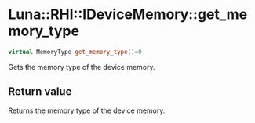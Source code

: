 # Luna::RHI::IDeviceMemory::get_memory_type

```c++
virtual MemoryType get_memory_type()=0
```

Gets the memory type of the device memory. 



## Return value
Returns the memory type of the device memory. 

